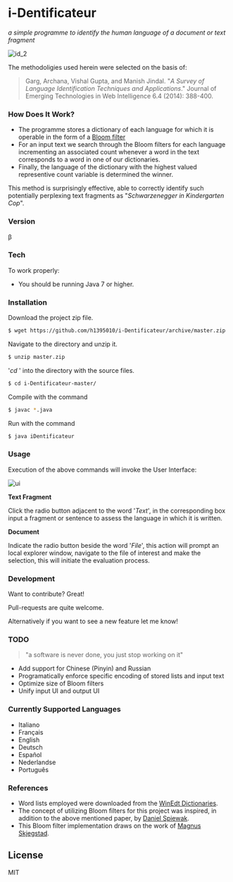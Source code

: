 # i-Dentificateur

*a simple programme to identify the human language of a document or text fragment*


![id_2](https://cloud.githubusercontent.com/assets/9053984/7790715/1b59cad2-02c3-11e5-8ad4-417db2d6c2f6.jpg)



The methodoligies used herein were selected on the basis of:

> Garg, Archana, Vishal Gupta, and Manish Jindal. "*A Survey of Language Identification Techniques and Applications*." Journal of Emerging Technologies in Web Intelligence 6.4 (2014): 388-400.

### How Does It Work?
  - The programme stores a dictionary of each language for which it is operable in the form of a [Bloom filter](http://billmill.org/bloomfilter-tutorial/)
  - For an input text we search through the Bloom filters for each language incrementing an associated count whenever a word in the text corresponds to a word in one of our dictionaries. 
  - Finally, the language of the dictionary with the highest valued representive count variable is determined the winner. 

This method is surprisingly effective, able to correctly identify such potentially perplexing text fragments as "*Schwarzenegger in Kindergarten Cop*". 
  


### Version

&beta;

### Tech

To work properly:

* You should be running Java 7 or higher.

### Installation

Download the project zip file. 

```sh
$ wget https://github.com/h1395010/i-Dentificateur/archive/master.zip
```
Navigate to the directory and unzip it. 
```sh
$ unzip master.zip
```
'*cd* ' into the directory with the source files.
```sh
$ cd i-Dentificateur-master/
```
Compile with the command
```sh
$ javac *.java
```
Run with the command 
```sh
$ java iDentificateur
```


### Usage

Execution of the above commands will invoke the User Interface:

![ui](http://i.stack.imgur.com/aiEUV.png)

**Text Fragment**

Click the radio button adjacent to the word '*Text*', in the corresponding box input a fragment or sentence to assess the language in which it is written. 

**Document**

Indicate the radio button beside the word '*File*', this action will prompt an local explorer window, navigate to the file of interest and make the selection, this will initiate the evaluation process.


### Development

Want to contribute? Great!

Pull-requests are quite welcome.

Alternatively if you want to see a new feature let me know!

### TODO

> "a software is never done, you just stop working on it"

 - Add support for Chinese (Pinyin) and Russian
 - Programatically enforce specific encoding of stored lists and input text
 - Optimize size of Bloom filters
 - Unify input UI and output UI

 
### Currently Supported Languages

 * Italiano
 * Français
 * English
 * Deutsch
 * Español
 * Nederlandse
 * Português

### References

 - Word lists employed were downloaded from the [WinEdt Dictionaries](http://www.winedt.org/Dict/).
 - The concept of utilizing Bloom filters for this project was inspired, in addition to the above mentioned paper, by [Daniel Spiewak](http://www.codecommit.com/blog/scala/bloom-filters-in-scala).
 - This Bloom filter implementation draws on the work of [Magnus Skjegstad](https://github.com/magnuss/java-bloomfilter).


License
----

MIT



